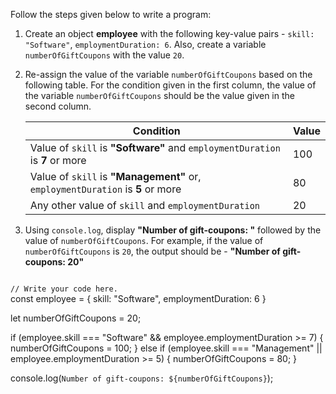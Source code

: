 Follow the steps given below
to write a program:

1. Create an object **employee** with
   the following key-value pairs -
   `skill: "Software"`,
   `employmentDuration: 6`.
   Also, create a variable `numberOfGiftCoupons`
   with the value `20`.

2. Re-assign the value of
   the variable `numberOfGiftCoupons`
   based on the following table.
   For the condition given
   in the first column,
   the value of the variable
   `numberOfGiftCoupons`
   should be the value given
   in the second column.

   | Condition                                                                      | Value |
   | ------------------------------------------------------------------------------ | ----- |
   | Value of `skill` is **"Software"** and `employmentDuration` is **7** or more   | 100   |
   | Value of `skill` is **"Management"** or, `employmentDuration` is **5** or more | 80    |
   | Any other value of `skill` and `employmentDuration`                            | 20    |

3. Using `console.log`, display
  **"Number of gift-coupons: "**
  followed by the value of `numberOfGiftCoupons`.
  For example, if the value of `numberOfGiftCoupons` is `20`,
  the output should be - **"Number of gift-coupons: 20"**

<codeblock language="javascript" type="exercise" testMode="fixedInput">
<code>
// Write your code here.
</code>

<solution>
const employee = {
  skill: "Software",
  employmentDuration: 6
}

let numberOfGiftCoupons = 20;

if (employee.skill === "Software" && employee.employmentDuration >= 7) {
  numberOfGiftCoupons = 100;
} else if (employee.skill === "Management" || employee.employmentDuration >= 5) {
  numberOfGiftCoupons = 80;
}

console.log(`Number of gift-coupons: ${numberOfGiftCoupons}`);
</solution>
</codeblock>